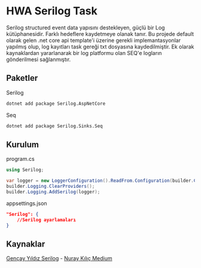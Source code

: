 # HWA Serilog Task

Serilog structured event data yapısını destekleyen, güçlü bir Log kütüphanesidir. Farklı hedeflere kaydetmeye olanak tanır. Bu projede default olarak gelen .net core api template'i üzerine gerekli implemantasyonlar yapılmış olup, log kayıtları task gereği txt dosyasına kaydedilmiştir. Ek olarak kaynaklardan yararlanarak bir log platformu olan SEQ'e logların gönderilmesi sağlanmıştır.

## Paketler

Serilog
```bash
dotnet add package Serilog.AspNetCore
```
Seq
```bash
dotnet add package Serilog.Sinks.Seq
```

## Kurulum

program.cs
```csharp
using Serilog;

var logger = new LoggerConfiguration().ReadFrom.Configuration(builder.Configuration).CreateLogger();
builder.Logging.ClearProviders();
builder.Logging.AddSerilog(logger);
```
appsettings.json
```json
"Serilog": {
    //Serilog ayarlamaları
}
```
## Kaynaklar

[Gençay Yıldız Serilog](https://www.gencayyildiz.com/blog/asp-net-core-serilog-ile-veri-loglama-ve-seq-ile-gorsellestirme/) -
[Nuray Kılıç Medium](https://medium.com/@nuraykilic/serilog-ile-net-6da-loglama-i%CC%87%C5%9Flemleri-89b04ef32303)
